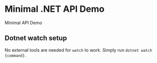 # Minimal .NET API Demo

Minimal API Demo

## Dotnet watch setup

No external tools are needed for `watch` to work. Simply run `dotnet watch {command}`.
